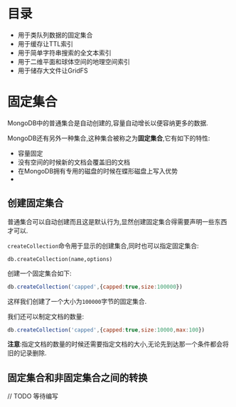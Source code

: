 # 目录

- 用于类队列数据的固定集合
- 用于缓存让TTL索引
- 用于简单字符串搜索的全文本索引
- 用于二维平面和球体空间的地理空间索引
- 用于储存大文件让GridFS

# 固定集合

MongoDB中的普通集合是自动创建的,容量自动增长以便容纳更多的数据.

MongoDB还有另外一种集合,这种集合被称之为**固定集合**,它有如下的特性:

- 容量固定
- 没有空间的时候新的文档会覆盖旧的文档
- 在MongoDB拥有专用的磁盘的时候在蝶形磁盘上写入优势
- 

## 创建固定集合

普通集合可以自动创建而且这是默认行为,显然创建固定集合得需要声明一些东西才可以.

`createCollection`命令用于显示的创建集合,同时也可以指定固定集合:

```
db.createCollection(name,options)
```

创建一个固定集合如下:

```javascript
db.createCollection('capped',{capped:true,size:100000})
```

这样我们创建了一个大小为`100000`字节的固定集合.

我们还可以制定文档的数量:

```javascript
db.createCollection('capped',{capped:true,size:10000,max:100})
```

**注意**:指定文档的数量的时候还需要指定文档的大小,无论先到达那一个条件都会将旧的记录删除.

## 固定集合和非固定集合之间的转换

// TODO 等待编写